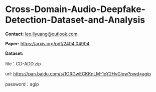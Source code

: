 # Cross-Domain-Audio-Deepfake-Detection-Dataset-and-Analysis

**Contact:** leo.liyuang@outlook.com

**Paper:** https://arxiv.org/pdf/2404.04904

**Dataset:** 



file：CD-ADD.zip


url:  https://pan.baidu.com/s/1ORGwECKKnLM-1oY2HvGiqw?pwd=agip 


password：agip